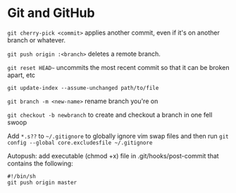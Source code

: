 # Git and GitHub

`git cherry-pick <commit>` applies another commit, even if it's on another
branch or whatever.

`git push origin :<branch>` deletes a remote branch.

`git reset HEAD~` uncommits the most recent commit so that it can be broken
apart, etc

`git update-index --assume-unchanged path/to/file`

`git branch -m <new-name>` rename branch you're on

`git checkout -b newbranch` to create and checkout a branch in one fell swoop

Add `*.s??` to `~/.gitignore` to globally ignore vim swap files
and then run `git config --global core.excludesfile ~/.gitignore`

Autopush: add executable (chmod +x) file in .git/hooks/post-commit that contains the following:

```
#!/bin/sh
git push origin master
```
